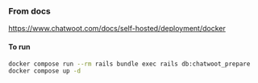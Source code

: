 ### From docs 

https://www.chatwoot.com/docs/self-hosted/deployment/docker


#### To run 

```bash 
docker compose run --rm rails bundle exec rails db:chatwoot_prepare
docker compose up -d
```